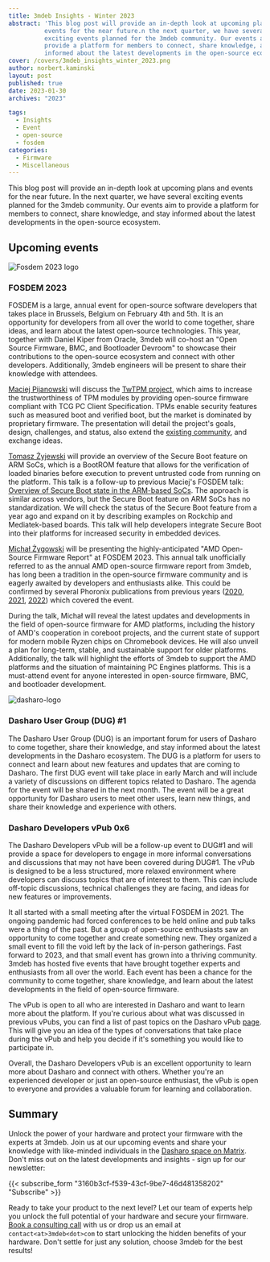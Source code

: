 ```yaml
---
title: 3mdeb Insights - Winter 2023
abstract: 'This blog post will provide an in-depth look at upcoming plans and
          events for the near future.n the next quarter, we have several
          exciting events planned for the 3mdeb community. Our events aim to
          provide a platform for members to connect, share knowledge, and stay
          informed about the latest developments in the open-source ecosystem.'
cover: /covers/3mdeb_insights_winter_2023.png
author: norbert.kaminski
layout: post
published: true
date: 2023-01-30
archives: "2023"

tags:
  - Insights
  - Event
  - open-source
  - fosdem
categories:
  - Firmware
  - Miscellaneous
---
```


This blog post will provide an in-depth look at upcoming plans and events for
the near future. In the next quarter, we have several exciting events planned
for the 3mdeb community. Our events aim to provide a platform for members to
connect, share knowledge, and stay informed about the latest developments in the
open-source ecosystem.

## Upcoming events

![Fosdem 2023 logo](/img/FOSDEM23.jpeg)

### FOSDEM 2023

FOSDEM is a large, annual event for open-source software developers that takes
place in Brussels, Belgium on February 4th and 5th. It is an opportunity for
developers from all over the world to come together, share ideas, and learn
about the latest open-source technologies. This year, together with Daniel Kiper
from Oracle, 3mdeb will co-host an "Open Source Firmware, BMC, and Bootloader
Devroom" to showcase their contributions to the open-source ecosystem and
connect with other developers. Additionally, 3mdeb engineers will be present to
share their knowledge with attendees.

[Maciej Pijanowski](https://twitter.com/macpijan) will discuss the
[TwTPM project](https://twpm.dasharo.com/), which aims to increase the
trustworthiness of TPM modules by providing open-source firmware compliant with
TCG PC Client Specification. TPMs enable security features such as measured boot
and verified boot, but the market is dominated by proprietary firmware. The
presentation will detail the project's goals, design, challenges, and status,
also extend the [existing community](https://matrix.to/#/#twpm:matrix.org), and
exchange ideas.

[Tomasz Żyjewski](https://twitter.com/tomzy_0) will provide an overview of the
Secure Boot feature on ARM SoCs, which is a BootROM feature that allows for the
verification of loaded binaries before execution to prevent untrusted code from
running on the platform. This talk is a follow-up to previous Maciej's FOSDEM
talk:
[Overview of Secure Boot state in the ARM-based SoCs](https://archive.fosdem.org/2021/schedule/event/tee_arm_secboot/).
The approach is similar across vendors, but the Secure Boot feature on ARM SoCs
has no standardization. We will check the status of the Secure Boot feature from
a year ago and expand on it by describing examples on Rockchip and
Mediatek-based boards. This talk will help developers integrate Secure Boot into
their platforms for increased security in embedded devices.

[Michał Żygowski](https://twitter.com/_miczyg_) will be presenting the
highly-anticipated "AMD Open-Source Firmware Report" at FOSDEM 2023. This annual
talk unofficially referred to as the annual AMD open-source firmware report from
3mdeb, has long been a tradition in the open-source firmware community and is
eagerly awaited by developers and enthusiasts alike. This could be confirmed by
several Phoronix publications from previous years
([2020](https://www.phoronix.com/news/AMD-Coreboot-In-Early-2020),
[2021](https://www.phoronix.com/news/Open-Source-AMD-FW-2021),
[2022](https://www.phoronix.com/news/AMD-OSF-2022)) which covered the event.

During the talk, Michał will reveal the latest updates and developments in the
field of open-source firmware for AMD platforms, including the history of AMD's
cooperation in coreboot projects, and the current state of support for modern
mobile Ryzen chips on Chromebook devices. He will also unveil a plan for
long-term, stable, and sustainable support for older platforms. Additionally,
the talk will highlight the efforts of 3mdeb to support the AMD platforms and
the situation of maintaining PC Engines platforms. This is a must-attend event
for anyone interested in open-source firmware, BMC, and bootloader development.

![dasharo-logo](/img/Dasharo-logo.svg)

### Dasharo User Group (DUG) #1

The Dasharo User Group (DUG) is an important forum for users of Dasharo to come
together, share their knowledge, and stay informed about the latest developments
in the Dasharo ecosystem. The DUG is a platform for users to connect and learn
about new features and updates that are coming to Dasharo. The first DUG event
will take place in early March and will include a variety of discussions on
different topics related to Dasharo. The agenda for the event will be shared in
the next month. The event will be a great opportunity for Dasharo users to meet
other users, learn new things, and share their knowledge and experience with
others.

### Dasharo Developers vPub 0x6

The Dasharo Developers vPub will be a follow-up event to DUG#1 and will provide
a space for developers to engage in more informal conversations and discussions
that may not have been covered during DUG#1. The vPub is designed to be a less
structured, more relaxed environment where developers can discuss topics that
are of interest to them. This can include off-topic discussions, technical
challenges they are facing, and ideas for new features or improvements.

It all started with a small meeting after the virtual FOSDEM in 2021. The
ongoing pandemic had forced conferences to be held online and pub talks were a
thing of the past. But a group of open-source enthusiasts saw an opportunity to
come together and create something new. They organized a small event to fill the
void left by the lack of in-person gatherings. Fast forward to 2023, and that
small event has grown into a thriving community. 3mdeb has hosted five events
that have brought together experts and enthusiasts from all over the world. Each
event has been a chance for the community to come together, share knowledge, and
learn about the latest developments in the field of open-source firmware.

The vPub is open to all who are interested in Dasharo and want to learn more
about the platform. If you're curious about what was discussed in previous
vPubs, you can find a list of past topics on the Dasharo vPub
[page](https://vpub.dasharo.com). This will give you an idea of the types of
conversations that take place during the vPub and help you decide if it's
something you would like to participate in.

Overall, the Dasharo Developers vPub is an excellent opportunity to learn more
about Dasharo and connect with others. Whether you're an experienced developer
or just an open-source enthusiast, the vPub is open to everyone and provides a
valuable forum for learning and collaboration.

## Summary

Unlock the power of your hardware and protect your firmware with the experts at
3mdeb. Join us at our upcoming events and share your knowledge with like-minded
individuals in the
[Dasharo space on Matrix](https://matrix.to/#/#dasharo:matrix.org). Don't miss
out on the latest developments and insights - sign up for our newsletter:

{{< subscribe_form "3160b3cf-f539-43cf-9be7-46d481358202" "Subscribe" >}}

Ready to take your product to the next level? Let our team of experts help you
unlock the full potential of your hardware and secure your firmware.
[Book a consulting call](https://cloud.3mdeb.com/index.php/apps/calendar/appointment/n7T65toSaD9t)
with us or drop us an email at `contact<at>3mdeb<dot>com` to start unlocking the
hidden benefits of your hardware. Don't settle for just any solution, choose
3mdeb for the best results!
